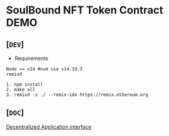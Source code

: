 # SoulBound NFT Token Contract DEMO

## [`DEV`]

- Requirements
```shell
Node >= v14 #nvm use v14.19.3
remixd
```

```shell
1. npm install
2. make all
3. remixd -s ./ --remix-ide https://remix.ethereum.org
```

## [`DOC`]
[Decentralized Application interface](DAI.md)
